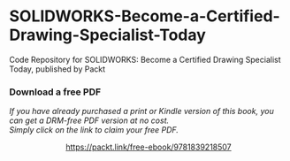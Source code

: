# SOLIDWORKS-Become-a-Certified-Drawing-Specialist-Today
Code Repository for SOLIDWORKS: Become a Certified Drawing Specialist Today, published by Packt
### Download a free PDF

 <i>If you have already purchased a print or Kindle version of this book, you can get a DRM-free PDF version at no cost.<br>Simply click on the link to claim your free PDF.</i>
<p align="center"> <a href="https://packt.link/free-ebook/9781839218507">https://packt.link/free-ebook/9781839218507 </a> </p>
